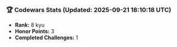 ### 🏆 Codewars Stats (Updated: 2025-09-21 18:10:18 UTC)

- **Rank:** 8 kyu
- **Honor Points:** 3
- **Completed Challenges:** 1
